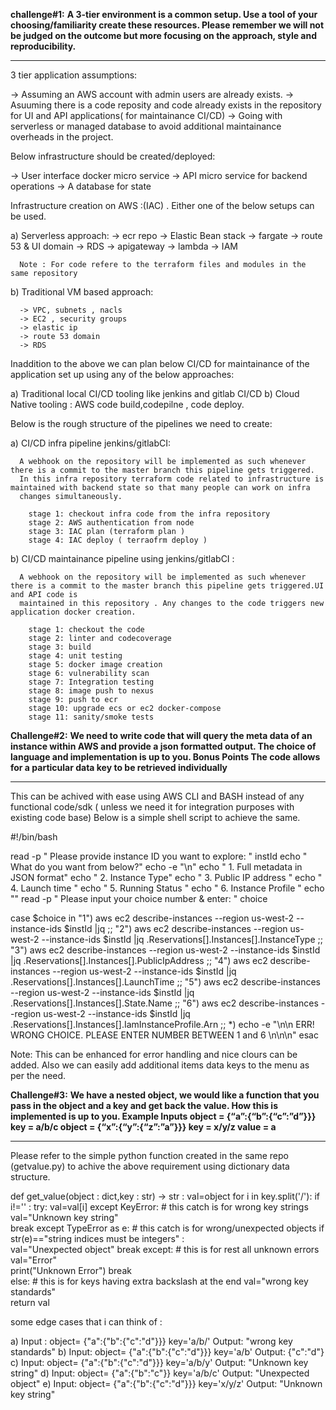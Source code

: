 **challenge#1:**
**A 3-tier environment is a common setup. Use a tool of your choosing/familiarity create these resources. Please remember we will not be judged on the outcome but more focusing on the approach, style and reproducibility.**

-------------------------------------------------------------------------------------------------------------------------------------------------------------------

3 tier application assumptions:

  -> Assuming an AWS account with admin users are already exists.
  -> Asuuming there is a code reposity and code already exists in the repository for UI and API applications( for maintainance CI/CD)
  -> Going with serverless or managed database to avoid additional maintainance overheads in the project.

Below infrastructure should be created/deployed:

  -> User interface docker micro service
  -> API micro service for backend operations
  -> A database for state

Infrastructure creation on AWS :(IAC) . Either one of the below setups can be used.

  a) Serverless approach:
      -> ecr repo
      -> Elastic Bean stack
      -> fargate
      -> route 53 & UI domain
      -> RDS
      -> apigateway
      -> lambda
      -> IAM

      Note : For code refere to the terraform files and modules in the same repository

   b) Traditional VM based approach:

      -> VPC, subnets , nacls
      -> EC2 , security groups
      -> elastic ip
      -> route 53 domain
      -> RDS

Inaddition to the above we can plan below CI/CD for maintainance of the application set up using any of the below approaches:

   a) Traditional local CI/CD tooling like jenkins and gitlab CI/CD
   b) Cloud Native tooling : AWS code build,codepilne , code deploy.
   
Below is the rough structure of the pipelines we need to create:

   a) CI/CD infra pipeline jenkins/gitlabCI:
      
      A webhook on the repository will be implemented as such whenever there is a commit to the master branch this pipeline gets triggered.
      In this infra repository terraform code related to infrastructure is maintained with backend state so that many people can work on infra 
      changes simultaneously.
      
        stage 1: checkout infra code from the infra repository
        stage 2: AWS authentication from node
        stage 3: IAC plan (terraform plan )
        stage 4: IAC deploy ( terraofrm deploy )

   b) CI/CD maintainance pipeline using jenkins/gitlabCI :
      
      A webhook on the repository will be implemented as such whenever there is a commit to the master branch this pipeline gets triggered.UI and API code is 
      maintained in this repository . Any changes to the code triggers new application docker creation.
      
        stage 1: checkout the code
        stage 2: linter and codecoverage
        stage 3: build 
        stage 4: unit testing
        stage 5: docker image creation
        stage 6: vulnerability scan
        stage 7: Integration testing
        stage 8: image push to nexus
        stage 9: push to ecr
        stage 10: upgrade ecs or ec2 docker-compose
        stage 11: sanity/smoke tests 


**Challenge#2:**
**We need to write code that will query the meta data of an instance within AWS and provide a json formatted output. The choice of language and implementation is up to you.
Bonus Points
The code allows for a particular data key to be retrieved individually**

--------------------------------------------------------------------------------------------------------------------------------------------------------------------


This can be achived with ease using AWS CLI and BASH instead of any functional code/sdk ( unless we need it for integration purposes with existing code base)
Below is a simple shell script to achieve the same.

#!/bin/bash

read -p "      Please provide instance ID you want to explore: " instId
echo  "        What do you want from below?"
  echo -e "\n"
  echo "            1. Full metadata in JSON format"
  echo "            2. Instance Type"
  echo "            3. Public IP address "
  echo "            4. Launch time "
  echo "            5. Running Status   "
  echo "            6. Instance Profile  "
  echo ""
  read -p "      Please input your choice number & enter: " choice

  case $choice in
    "1") aws ec2 describe-instances --region us-west-2   --instance-ids $instId |jq
      ;;
    "2") aws ec2 describe-instances --region us-west-2   --instance-ids $instId |jq .Reservations[].Instances[].InstanceType
      ;;
    "3") aws ec2 describe-instances --region us-west-2   --instance-ids $instId |jq .Reservations[].Instances[].PublicIpAddress
      ;;
    "4") aws ec2 describe-instances --region us-west-2   --instance-ids $instId |jq .Reservations[].Instances[].LaunchTime
      ;;
    "5") aws ec2 describe-instances --region us-west-2   --instance-ids $instId |jq .Reservations[].Instances[].State.Name
      ;;
    "6") aws ec2 describe-instances --region us-west-2   --instance-ids $instId |jq .Reservations[].Instances[].IamInstanceProfile.Arn
      ;;
    *) echo -e "\n\n     ERR! WRONG CHOICE. PLEASE ENTER NUMBER BETWEEN 1 and 6  \n\n\n"
   esac
   
   
Note: This can be enhanced for error handling and nice clours can be added. Also we can easily add additional items data keys to the menu as per the need.   
   
   
**Challenge#3:**
**We have a nested object, we would like a function that you pass in the object and a key and get back the value. How this is implemented is up to you.
Example Inputs
object = {“a”:{“b”:{“c”:”d”}}}
key = a/b/c
object = {“x”:{“y”:{“z”:”a”}}}
key = x/y/z
value = a**

--------------------------------------------------------------------------------------------------------------------------------------------------------------------

Please refer to the simple python function created in the same repo (getvalue.py) to achive the above requirement using dictionary data structure.

def get_value(object : dict,key : str) -> str :
    val=object
    for i in key.split('/'): 
     if i!='' :
       try:
         val=val[i]
       except KeyError: # this catch is for wrong key strings
         val="Unknown key string"  
         break
       except TypeError as e: # this catch is for wrong/unexpected objects
         if str(e)=="string indices must be integers" :  
          val="Unexpected object" 
         break 
       except: # this is for rest all unknown errors
         val="Error"  
         print("Unknown Error")
         break  
     else: # this is for keys having extra backslash at the end
      val="wrong key standards"    
    return val  
	
some edge cases that i can think of :

 a) Input : object= {"a":{"b":{"c":"d"}}} key='a/b/'
   Output: "wrong key standards"
 b) Input: object= {"a":{"b":{"c":"d"}}} key='a/b'
   Output: {"c":"d"}
 c) Input: object= {"a":{"b":{"c":"d"}}} key='a/b/y'
   Output: "Unknown key string"
 d) Input: object= {"a":{"b":"c"}} key='a/b/c'
   Output: "Unexpected object" 
 e) Input: object= {"a":{"b":{"c":"d"}}} key='x/y/z' 
   Output: "Unknown key string"
	
